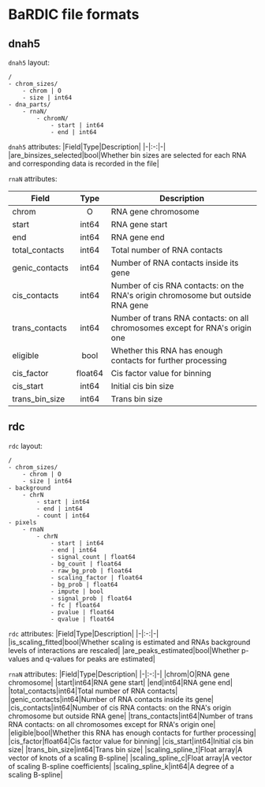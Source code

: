 # BaRDIC file formats

## dnah5

`dnah5` layout:
```
/
- chrom_sizes/
    - chrom | O
    - size | int64
- dna_parts/
    - rnaN/
        - chromN/
            - start | int64
            - end | int64
```

`dnah5` attributes:
|Field|Type|Description|
|-|:-:|-|
|are_binsizes_selected|bool|Whether bin sizes are selected for each RNA and corresponding data is recorded in the file|

`rnaN` attributes:

|Field|Type|Description|
|-|:-:|-|
|chrom|O|RNA gene chromosome|
|start|int64|RNA gene start|
|end|int64|RNA gene end|
|total_contacts|int64|Total number of RNA contacts|
|genic_contacts|int64|Number of RNA contacts inside its gene|
|cis_contacts|int64|Number of cis RNA contacts: on the RNA's origin chromosome but outside RNA gene|
|trans_contacts|int64|Number of trans RNA contacts: on all chromosomes except for RNA's origin one|
|eligible|bool|Whether this RNA has enough contacts for further processing|
|cis_factor|float64|Cis factor value for binning|
|cis_start|int64|Initial cis bin size|
|trans_bin_size|int64|Trans bin size|

## rdc

`rdc` layout:

```
/
- chrom_sizes/
    - chrom | O
    - size | int64
- background
    - chrN
        - start | int64
        - end | int64
        - count | int64
- pixels
    - rnaN
        - chrN
            - start | int64
            - end | int64
            - signal_count | float64
            - bg_count | float64
            - raw_bg_prob | float64
            - scaling_factor | float64
            - bg_prob | float64
            - impute | bool
            - signal_prob | float64
            - fc | float64
            - pvalue | float64
            - qvalue | float64
```

`rdc` attributes:
|Field|Type|Description|
|-|:-:|-|
|is_scaling_fitted|bool|Whether scaling is estimated and RNAs background levels of interactions are rescaled|
|are_peaks_estimated|bool|Whether p-values and q-values for peaks are estimated|


`rnaN` attributes:
|Field|Type|Description|
|-|:-:|-|
|chrom|O|RNA gene chromosome|
|start|int64|RNA gene start|
|end|int64|RNA gene end|
|total_contacts|int64|Total number of RNA contacts|
|genic_contacts|int64|Number of RNA contacts inside its gene|
|cis_contacts|int64|Number of cis RNA contacts: on the RNA's origin chromosome but outside RNA gene|
|trans_contacts|int64|Number of trans RNA contacts: on all chromosomes except for RNA's origin one|
|eligible|bool|Whether this RNA has enough contacts for further processing|
|cis_factor|float64|Cis factor value for binning|
|cis_start|int64|Initial cis bin size|
|trans_bin_size|int64|Trans bin size|
|scaling_spline_t|Float array|A vector of knots of a scaling B-spline|
|scaling_spline_c|Float array|A vector of scaling B-spline coefficients|
|scaling_spline_k|int64|A degree of a scaling B-spline|
